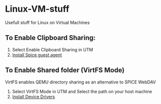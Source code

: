 # Linux-VM-stuff
Usefull stuff for Linux on Virtual Machines

## To Enable Clipboard Sharing:
1. Select Enable Clipboard Sharing in UTM
2. [Install Spice guest agent](https://github.com/RobinNakamoto/Linux-VM-stuff/blob/main/2.%20Install%20Spice%20guest%20agent.md)

## To Enable Shared folder (VirtFS Mode)
VirtFS enables QEMU directory sharing as an alternative to SPICE WebDAV

1. Select VirtFS Mode in UTM and Select the path on your host machine
2. [Install Device Drivers](https://github.com/RobinNakamoto/Linux-VM-stuff/blob/main/3.%20Install%20Device%20Drivers.md)
